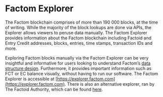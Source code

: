 # Factom Explorer

The Factom blockchain comprises of more than 190 000 blocks, at the time of writing. While the majority of the block lookups are done via APIs, the Explorer allows viewers to peruse data manually. The Factom Explorer provides information about the Factom blockchain including Factoid and Entry Credit addresses, blocks, entries, time stamps, transaction IDs and more.

Exploring Factom blocks manually via the Factom Explorer can be very insightful and informative for users looking to understand Factom’s [data structure design](https://developers.factomprotocol.org/start/factom-data-structures). Furthermore, it provides important information such as FCT or EC balance visually, without having to run our software. The Factom Explorer is accessible at [https://explorer.factom.com](https://explorer.factom.com). There is also an alternative explorer, ran by The Factoid Authority, which can be found [here](https://explorer.factoid.org/).

###  <a id="search-for-fct-ec-addresses"></a>



